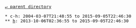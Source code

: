<pre>
  <a href="../">&#x21b5; parent directory</a>
  
  * c-h: 2004-03-07T21:48:55 to 2015-09-05T22:46:30
  ** <a href="h">h</a>: 2013-10-06T02:36:55 to 2015-09-05T22:46:30
</pre>
